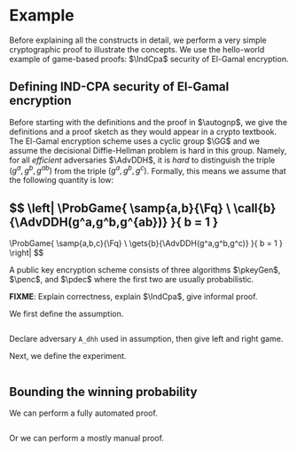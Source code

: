 <p class="halfbreak">
</p>

Example
=======

Before explaining all the constructs in detail, we perform a very simple
cryptographic proof to illustrate the concepts. We use the hello-world
example of game-based proofs: $\IndCpa$ security of El-Gamal encryption.

Defining IND-CPA security of El-Gamal encryption
------------------------------------------------

Before starting with the definitions and the proof in $\autognp$, we
give the definitions and a proof sketch as they would appear in a
crypto textbook. The El-Gamal encryption scheme uses a cyclic group
$\GG$ and we assume the decisional Diffie-Hellman problem is hard in
this group. Namely, for all *efficient* adversaries $\AdvDDH$, it is
*hard* to distinguish the triple $(g^a, g^b, g^{ab})$ from the triple
$(g^a, g^b, g^c)$. Formally, this means we assume that the
following quantity is low:

$$
\left|
\ProbGame{
  \samp{a,b}{\Fq}  \\
  \call{b}{\AdvDDH(g^a,g^b,g^{ab})}
}{
  b = 1
}
-
\ProbGame{
  \samp{a,b,c}{\Fq}  \\
  \gets{b}{\AdvDDH(g^a,g^b,g^c)}
}{
  b = 1
}
\right|
$$

A public key encryption scheme consists of three algorithms $\pkeyGen$,
$\penc$, and $\pdec$ where the first two are usually probabilistic.

**FIXME**: Explain correctness, explain $\IndCpa$, give informal proof. 

We first define the assumption.

~~~~ {.autognp slice="code/001_El-Gamal.zc" lower=2 upper=6}
~~~~

Declare adversary `A_dhh` used in assumption, then give left and right
game.

Next, we define the experiment.

~~~~ {.autognp slice="code/001_El-Gamal.zc" lower=8 upper=23}
~~~~

Bounding the winning probability
--------------------------------

We can perform a fully automated proof.

~~~~ {.autognp slice="code/001_El-Gamal.zc" lower=24 upper=24}
~~~~

Or we can perform a mostly manual proof.

~~~~ {.autognp slice="code/001_El-Gamal.zc" lower=28 upper=37}
~~~~

